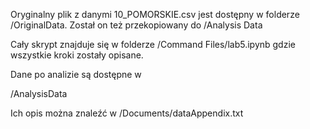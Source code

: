 Oryginalny plik z danymi 10_POMORSKIE.csv jest dostępny w folderze /OriginalData. Został on też przekopiowany do /Analysis Data

Cały skrypt znajduje się w folderze /Command Files/lab5.ipynb gdzie wszystkie kroki zostały opisane.

Dane po analizie są dostępne w

/AnalysisData

Ich opis można znaleźć w /Documents/dataAppendix.txt
